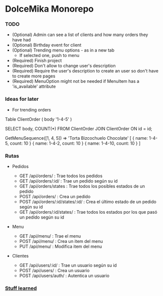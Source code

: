 # DolceMika Monorepo  

### TODO  
- (Optional) Admin can see a list of clients and how many orders they have had
- (Optional) Birthday event for client
- (Optional) Trending menu options - as in a new tab
    - If selected one, push to menu
- (Required) Finish project
- (Required) Don't allow to change user's description
- (Required) Require the user's description to create an user so don't have to create more pages
- (Required) MenuOption might not be needed if MenuItem has a 'is_available' attribute

### Ideas for later  

- For trending orders

Table ClientOrder (
    body '1-4-5'
)

SELECT body, COUNT(*) FROM ClientOrder JOIN ClientOrder ON id = id;

GetMenuSequence([1, 4, 5]) => 'Torta Bizcochuelo Chocolate'
[
{ name: 1-4-5, count: 10 }
{ name: 1-4-2, count: 10 }
{ name: 1-4-10, count: 10 }
]

### Rutas  

- Pedidos
    - GET /api/orders/ : Trae todos los pedidos
    - GET /api/orders/:id/ : Trae un pedido según su id
    - GET /api/orders/states : Trae todos los posibles estados de un pedido
    - POST /api/orders/ : Crea un pedido
    - POST /api/orders/:id/states/:id/ : Crea el último estado de un pedido según su id
    - GET /api/orders/:id/states/ : Trae todos los estados por los que pasó un pedido según su id

- Menu
    - GET /api/menu/ : Trae el menu
    - POST /api/menu/ : Crea un item del menu
    - PUT /api/menu/ : Modifica item del menu

- Clientes
    - GET /api/users/:id/ : Trae un usuario según su id
    - POST /api/users/ : Crea un usuario 
    - POST /api/users/auth/ : Autentica un usuario

### [Stuff learned](/docs/an_unnecessary_fix.md)
